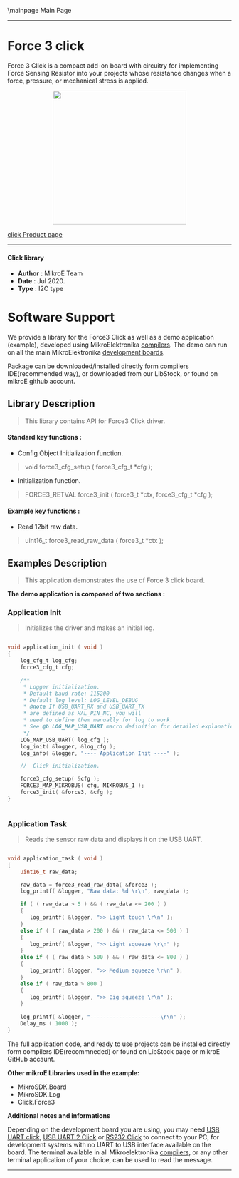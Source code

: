 \mainpage Main Page
 
---
# Force 3 click

Force 3 Click is a compact add-on board with circuitry for implementing Force Sensing Resistor into your projects whose resistance changes when a force, pressure, or mechanical stress is applied.

<p align="center">
  <img src="https://download.mikroe.com/images/click_for_ide/force3_click.png" height=300px>
</p>


[click Product page](https://www.mikroe.com/force-3-click)

---


#### Click library 

- **Author**        : MikroE Team
- **Date**          : Jul 2020.
- **Type**          : I2C type


# Software Support

We provide a library for the Force3 Click 
as well as a demo application (example), developed using MikroElektronika 
[compilers](https://shop.mikroe.com/compilers). 
The demo can run on all the main MikroElektronika [development boards](https://shop.mikroe.com/development-boards).

Package can be downloaded/installed directly form compilers IDE(recommended way), or downloaded from our LibStock, or found on mikroE github account. 

## Library Description

> This library contains API for Force3 Click driver.

#### Standard key functions :

- Config Object Initialization function.
> void force3_cfg_setup ( force3_cfg_t *cfg ); 
 
- Initialization function.
> FORCE3_RETVAL force3_init ( force3_t *ctx, force3_cfg_t *cfg );

#### Example key functions :

- Read 12bit raw data.
> uint16_t force3_read_raw_data ( force3_t *ctx );

## Examples Description

> This application demonstrates the use of Force 3 click board.

**The demo application is composed of two sections :**

### Application Init 

> Initializes the driver and makes an initial log.

```c

void application_init ( void )
{
    log_cfg_t log_cfg;
    force3_cfg_t cfg;

    /** 
     * Logger initialization.
     * Default baud rate: 115200
     * Default log level: LOG_LEVEL_DEBUG
     * @note If USB_UART_RX and USB_UART_TX 
     * are defined as HAL_PIN_NC, you will 
     * need to define them manually for log to work. 
     * See @b LOG_MAP_USB_UART macro definition for detailed explanation.
     */
    LOG_MAP_USB_UART( log_cfg );
    log_init( &logger, &log_cfg );
    log_info( &logger, "---- Application Init ----" );

    //  Click initialization.

    force3_cfg_setup( &cfg );
    FORCE3_MAP_MIKROBUS( cfg, MIKROBUS_1 );
    force3_init( &force3, &cfg );
}
  
```

### Application Task

> Reads the sensor raw data and displays it on the USB UART.

```c

void application_task ( void )
{
    uint16_t raw_data;

    raw_data = force3_read_raw_data( &force3 );
    log_printf( &logger, "Raw data: %d \r\n", raw_data );

    if ( ( raw_data > 5 ) && ( raw_data <= 200 ) )
    {
       log_printf( &logger, ">> Light touch \r\n" );
    }
    else if ( ( raw_data > 200 ) && ( raw_data <= 500 ) )
    {
       log_printf( &logger, ">> Light squeeze \r\n" );
    }
    else if ( ( raw_data > 500 ) && ( raw_data <= 800 ) )
    {
       log_printf( &logger, ">> Medium squeeze \r\n" );
    }
    else if ( raw_data > 800 )
    {
       log_printf( &logger, ">> Big squeeze \r\n" );
    }
    
    log_printf( &logger, "----------------------\r\n" );
    Delay_ms ( 1000 );
}  

```


The full application code, and ready to use projects can be  installed directly form compilers IDE(recommneded) or found on LibStock page or mikroE GitHub accaunt.

**Other mikroE Libraries used in the example:** 

- MikroSDK.Board
- MikroSDK.Log
- Click.Force3

**Additional notes and informations**

Depending on the development board you are using, you may need 
[USB UART click](https://shop.mikroe.com/usb-uart-click), 
[USB UART 2 Click](https://shop.mikroe.com/usb-uart-2-click) or 
[RS232 Click](https://shop.mikroe.com/rs232-click) to connect to your PC, for 
development systems with no UART to USB interface available on the board. The 
terminal available in all Mikroelektronika 
[compilers](https://shop.mikroe.com/compilers), or any other terminal application 
of your choice, can be used to read the message.



---
